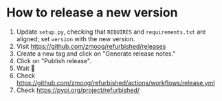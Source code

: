 # How to release a new version

1. Update `setup.py`, checking that `REQUIRES` and `requirements.txt` are aligned; set `version` with the new version.
2. Visit https://github.com/zmoog/refurbished/releases 
3. Create a new tag and click on "Generate release notes."
4. Click on "Publish release".
5. Wait 🍵
6. Check https://github.com/zmoog/refurbished/actions/workflows/release.yml
7. Check https://pypi.org/project/refurbished/
